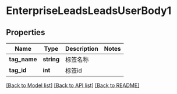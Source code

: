 # EnterpriseLeadsLeadsUserBody1

## Properties
Name | Type | Description | Notes
------------ | ------------- | ------------- | -------------
**tag_name** | **string** | 标签名称 | 
**tag_id** | **int** | 标签id | 

[[Back to Model list]](../README.md#documentation-for-models) [[Back to API list]](../README.md#documentation-for-api-endpoints) [[Back to README]](../README.md)

